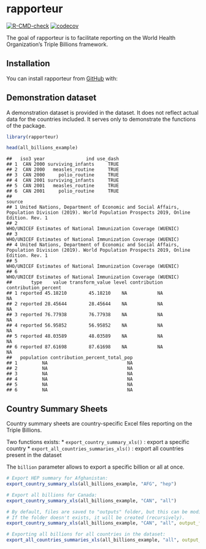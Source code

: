 
# rapporteur

<!-- badges: start -->
[![R-CMD-check](https://github.com/gpw13/rapporteur/actions/workflows/R-CMD-check.yaml/badge.svg)](https://github.com/gpw13/rapporteur/actions/workflows/R-CMD-check.yaml)
[![codecov](https://codecov.io/gh/gpw13/rapporteur/branch/main/graph/badge.svg?token=WK2WM2A7PU)](https://codecov.io/gh/gpw13/rapporteur)
<!-- badges: end -->

The goal of rapporteur is to facilitate reporting on the World Health
Organization’s Triple Billions framework.

## Installation

You can install rapporteur from [GitHub](https://github.com/) with:

## Demonstration dataset

A demonstration dataset is provided in the dataset. It does not reflect
actual data for the countries included. It serves only to demonstrate
the functions of the package.

``` r
library(rapporteur)

head(all_billions_example)
```

    ##   iso3 year               ind use_dash
    ## 1  CAN 2000 surviving_infants     TRUE
    ## 2  CAN 2000   measles_routine     TRUE
    ## 3  CAN 2000     polio_routine     TRUE
    ## 4  CAN 2001 surviving_infants     TRUE
    ## 5  CAN 2001   measles_routine     TRUE
    ## 6  CAN 2001     polio_routine     TRUE
    ##                                                                                                                                           source
    ## 1 United Nations, Department of Economic and Social Affairs, Population Division (2019). World Population Prospects 2019, Online Edition. Rev. 1
    ## 2                                                                                WHO/UNICEF Estimates of National Immunization Coverage (WUENIC)
    ## 3                                                                                WHO/UNICEF Estimates of National Immunization Coverage (WUENIC)
    ## 4 United Nations, Department of Economic and Social Affairs, Population Division (2019). World Population Prospects 2019, Online Edition. Rev. 1
    ## 5                                                                                WHO/UNICEF Estimates of National Immunization Coverage (WUENIC)
    ## 6                                                                                WHO/UNICEF Estimates of National Immunization Coverage (WUENIC)
    ##       type    value transform_value level contribution contribution_percent
    ## 1 reported 45.18210        45.18210    NA           NA                   NA
    ## 2 reported 28.45644        28.45644    NA           NA                   NA
    ## 3 reported 76.77938        76.77938    NA           NA                   NA
    ## 4 reported 56.95852        56.95852    NA           NA                   NA
    ## 5 reported 48.03589        48.03589    NA           NA                   NA
    ## 6 reported 87.61698        87.61698    NA           NA                   NA
    ##   population contribution_percent_total_pop
    ## 1         NA                             NA
    ## 2         NA                             NA
    ## 3         NA                             NA
    ## 4         NA                             NA
    ## 5         NA                             NA
    ## 6         NA                             NA

## Country Summary Sheets

Country summary sheets are country-specific Excel files reporting on the
Triple Billions.

Two functions exists: \* `export_country_summary_xls()` : export a
specific country \* `export_all_countries_summaries_xls()` : export all
countries present in the dataset

The `billion` parameter allows to export a specific billion or all at
once.

``` r
# Export HEP summary for Afghanistan:
export_country_summary_xls(all_billions_example, "AFG", "hep")

# Export all billions for Canada:
export_country_summary_xls(all_billions_example, "CAN", "all")

# By default, files are saved to "outputs" folder, but this can be modified with `output_folder'.
# If the folder doesn't exists, it will be created (recursively).
export_country_summary_xls(all_billions_example, "CAN", "all", output_folder = "outputs/all/CAN")

# Exporting all billions for all countries in the dataset:
export_all_countries_summaries_xls(all_billions_example, "all", output_folder = "outputs/all")
```
